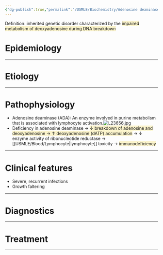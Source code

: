 ```yaml
---
{"dg-publish":true,"permalink":"/USMLE/Biochemistry/Adenosine deaminase deficiency/","tags":["t1"]}
---
```


Definition: inherited genetic disorder characterized by the <span style="background:rgba(240, 200, 0, 0.2)">impaired metabolism of deoxyadenosine during DNA breakdown</span>
# Epidemiology


---
# Etiology


---
# Pathophysiology
- Adenosine deaminase (ADA): An enzyme involved in purine metabolism that is associated with lymphocyte activation.![L23656.jpg](/img/user/appendix/L23656.jpg)
- Deficiency in adenosine deaminase → <span style="background:rgba(240, 200, 0, 0.2)">↓ breakdown of adenosine and deoxyadenosine → ↑ deoxyadenosine (dATP) accumulation</span> → ↓ enzyme activity of ribonucleotide reductase → [[USMLE/Blood/Lymphocyte\|lymphocyte]] toxicity → <span style="background:rgba(240, 200, 0, 0.2)">immunodeficiency</span>

---
# Clinical features
- Severe, recurrent infections
- Growth faltering

---
# Diagnostics


---
# Treatment


---
